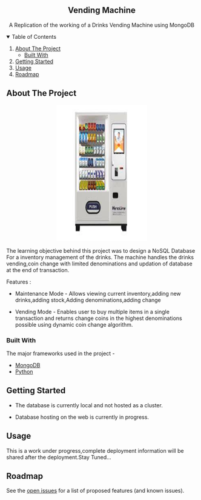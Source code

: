 <!-- PROJECT LOGO -->
<br />
  <h2 align="center">Vending Machine</h2>

  <p align="center">
    A Replication of the working of a Drinks Vending Machine using MongoDB
    <br />
  </p>
</p>

<!-- TABLE OF CONTENTS -->
<details open="open">
  <summary>Table of Contents</summary>
  <ol>
    <li>
      <a href="#about-the-project">About The Project</a>
      <ul>
        <li><a href="#built-with">Built With</a></li>
      </ul>
    </li>
     <li><a href="#Getting-Started">Getting Started</a></li>
    <li><a href="#usage">Usage</a></li>
    <li><a href="#roadmap">Roadmap</a></li>
  </ol>
</details>



<!-- ABOUT THE PROJECT -->
## About The Project
<p align="center">
<img src="imgs/images.jpeg" alt="Logo" width="240" height="360">

The learning objective behind this project was to design a NoSQL Database For a inventory management of the drinks.
The machine handles the drinks vending,coin change with limited denominations and updation of database at the end of transaction.

Features :

* Maintenance Mode - Allows viewing current inventory,adding new drinks,adding stock,Adding denominations,adding change

* Vending Mode - Enables user to buy multiple items in a single transaction and returns change coins in the highest denominations possible using dynamic  coin change algorithm.


### Built With

The major frameworks used in the project -
* [MongoDB](https://www.mongodb.com/)
* [Python](https://www.python.org/)



<!-- GETTING STARTED -->
## Getting Started

* The database is currently local and not hosted as a cluster.

* Database hosting on the web is currently in progress.

<!-- USAGE EXAMPLES -->
## Usage

This is a work under progress,complete deployment information will be shared after the deployment.Stay Tuned...

<!-- ROADMAP -->
## Roadmap

See the [open issues](https://github.com/Consultingcriminal/Vending_Machine/issues) for a list of proposed features (and known issues).



